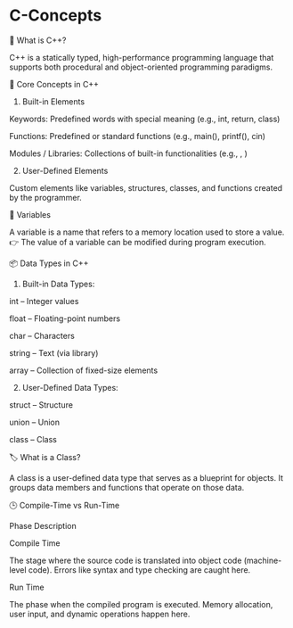 # C-Concepts
📌 What is C++?

C++ is a statically typed, high-performance programming language that supports both procedural and object-oriented programming paradigms.

🔹 Core Concepts in C++

1. Built-in Elements
   
Keywords: Predefined words with special meaning (e.g., int, return, class)

Functions: Predefined or standard functions (e.g., main(), printf(), cin)

Modules / Libraries: Collections of built-in functionalities (e.g., <iostream>, <cmath>)

2. User-Defined Elements
   
Custom elements like variables, structures, classes, and functions created by the programmer.

🧮 Variables

A variable is a name that refers to a memory location used to store a value.
👉 The value of a variable can be modified during program execution.

📦 Data Types in C++

1. Built-in Data Types:
   
int – Integer values

float – Floating-point numbers

char – Characters

string – Text (via <string> library)

array – Collection of fixed-size elements

2. User-Defined Data Types:
   
struct – Structure

union – Union

class – Class

🏷️ What is a Class?

A class is a user-defined data type that serves as a blueprint for objects.
It groups data members and functions that operate on those data.

🕒 Compile-Time vs Run-Time

Phase	Description

Compile Time

The stage where the source code is translated into object code (machine-level code). Errors like syntax and type checking are caught here.

Run Time

The phase when the compiled program is executed. Memory allocation, user input, and dynamic operations happen here.

